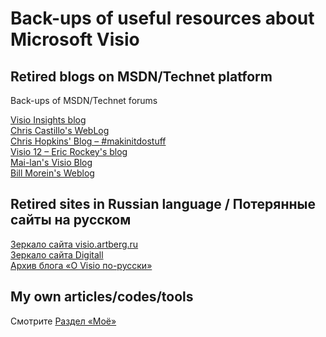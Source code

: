 # Back-ups of useful resources about Microsoft Visio  
## Retired blogs on MSDN/Technet platform 
Back-ups of MSDN/Technet forums
  
[Visio Insights blog](https://surrogate-tm.github.io/visio/)  
[Chris Castillo's WebLog](https://surrogate-tm.github.io/chcast/)  
[Chris Hopkins' Blog – #makinitdostuff](https://surrogate-tm.github.io/chhopkin/)  
[Visio 12 – Eric Rockey's blog](https://surrogate-tm.github.io/eric_rockey/)  
[Mai-lan's Visio Blog](https://surrogate-tm.github.io/mailant/)  
[Bill Morein's Weblog](https://surrogate-tm.github.io/wmorein/)  

## Retired sites in Russian language / Потерянные сайты на русском  
[Зеркало сайта visio.artberg.ru](https://surrogate-tm.github.io/visio-artberg-ru/)  
[Зеркало сайта Digitall](https://surrogate-tm.github.io/digitall/index.html)    
[Архив блога «О Visio по-русски»](https://rus-visio-blog-archive.github.io/)   

## My own articles/codes/tools
Смотрите [Раздел «Моё»](https://github.com/Surrogate-TM/surrogate-tm.github.io/tree/master/own#readme)
